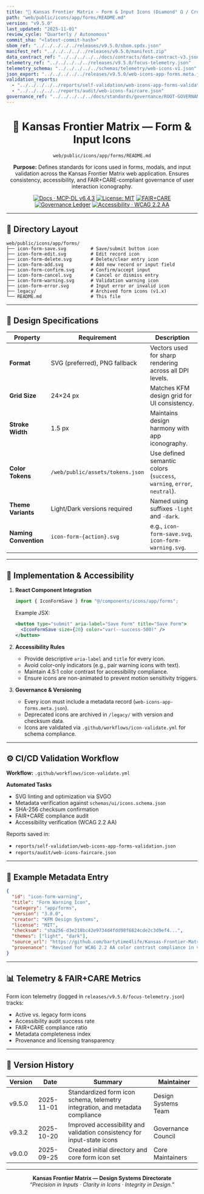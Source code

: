 ```yaml
---
title: "🧾 Kansas Frontier Matrix — Form & Input Icons (Diamond⁹ Ω / Crown∞Ω Ultimate Certified)"
path: "web/public/icons/app/forms/README.md"
version: "v9.5.0"
last_updated: "2025-11-01"
review_cycle: "Quarterly / Autonomous"
commit_sha: "<latest-commit-hash>"
sbom_ref: "../../../../../releases/v9.5.0/sbom.spdx.json"
manifest_ref: "../../../../../releases/v9.5.0/manifest.zip"
data_contract_ref: "../../../../../docs/contracts/data-contract-v3.json"
telemetry_ref: "../../../../../releases/v9.5.0/focus-telemetry.json"
telemetry_schema: "../../../../../schemas/telemetry/web-icons-v1.json"
json_export: "../../../../../releases/v9.5.0/web-icons-app-forms.meta.json"
validation_reports:
  - "../../../../../reports/self-validation/web-icons-app-forms-validation.json"
  - "../../../../../reports/audit/web-icons-faircare.json"
governance_ref: "../../../../../docs/standards/governance/ROOT-GOVERNANCE.md"
---
```


<div align="center">

# 🧾 Kansas Frontier Matrix — **Form & Input Icons**
`web/public/icons/app/forms/README.md`

**Purpose:** Defines standards for icons used in forms, modals, and input validation across the Kansas Frontier Matrix web application. Ensures consistency, accessibility, and FAIR+CARE-compliant governance of user interaction iconography.

[![Docs · MCP-DL v6.4.3](https://img.shields.io/badge/Docs-MCP--DL%20v6.4.3-blue)](../../../../../docs/standards/markdown_rules.md)
[![License: MIT](https://img.shields.io/badge/License-MIT-green)](../../../../../LICENSE)
[![FAIR+CARE](https://img.shields.io/badge/FAIR%2BCARE-Compliant-orange)](../../../../../docs/standards/governance/ROOT-GOVERNANCE.md)
[![Governance Ledger](https://img.shields.io/badge/Governance-Ledger-Active-purple)](../../../../../docs/standards/governance/LEDGER.md)
[![Accessibility · WCAG 2.2 AA](https://img.shields.io/badge/Accessibility-WCAG%202.2%20AA-blueviolet)](https://www.w3.org/WAI/WCAG22/)

</div>

---

## 📁 Directory Layout

```
web/public/icons/app/forms/
├── icon-form-save.svg         # Save/submit button icon
├── icon-form-edit.svg         # Edit record icon
├── icon-form-delete.svg       # Delete/clear entry icon
├── icon-form-add.svg          # Add new record or input field
├── icon-form-confirm.svg      # Confirm/accept input
├── icon-form-cancel.svg       # Cancel or dismiss entry
├── icon-form-warning.svg      # Validation warning icon
├── icon-form-error.svg        # Input error or invalid icon
├── legacy/                    # Archived form icons (v1.x)
└── README.md                  # This file
```

---

## 🎨 Design Specifications

| Property | Requirement | Description |
|-----------|--------------|-------------|
| **Format** | SVG (preferred), PNG fallback | Vectors used for sharp rendering across all DPI levels. |
| **Grid Size** | 24×24 px | Matches KFM design grid for UI consistency. |
| **Stroke Width** | 1.5 px | Maintains design harmony with app iconography. |
| **Color Tokens** | `/web/public/assets/tokens.json` | Use defined semantic colors (`success`, `warning`, `error`, `neutral`). |
| **Theme Variants** | Light/Dark versions required | Named using suffixes `-light` and `-dark`. |
| **Naming Convention** | `icon-form-{action}.svg` | e.g., `icon-form-save.svg`, `icon-form-warning.svg`. |

---

## 🧩 Implementation & Accessibility

1. **React Component Integration**
   ```js
   import { IconFormSave } from "@/components/icons/app/forms";
   ```
   Example JSX:
   ```jsx
   <button type="submit" aria-label="Save Form" title="Save Form">
     <IconFormSave size={20} color="var(--success-500)" />
   </button>
   ```

2. **Accessibility Rules**
   - Provide descriptive `aria-label` and `title` for every icon.  
   - Avoid color-only indicators (e.g., pair warning icons with text).  
   - Maintain 4.5:1 color contrast for accessibility compliance.  
   - Ensure icons are non-animated to prevent motion sensitivity triggers.

3. **Governance & Versioning**
   - Every icon must include a metadata record (`web-icons-app-forms.meta.json`).  
   - Deprecated icons are archived in `/legacy/` with version and checksum data.  
   - Icons are validated via `.github/workflows/icon-validate.yml` for schema compliance.

---

## ⚙️ CI/CD Validation Workflow

**Workflow:** `.github/workflows/icon-validate.yml`

**Automated Tasks**
- SVG linting and optimization via SVGO  
- Metadata verification against `schemas/ui/icons.schema.json`  
- SHA-256 checksum confirmation  
- FAIR+CARE compliance audit  
- Accessibility verification (WCAG 2.2 AA)  

Reports saved in:
- `reports/self-validation/web-icons-app-forms-validation.json`  
- `reports/audit/web-icons-faircare.json`

---

## 🧾 Example Metadata Entry

```json
{
  "id": "icon-form-warning",
  "title": "Form Warning Icon",
  "category": "app/forms",
  "version": "3.0.0",
  "creator": "KFM Design Systems",
  "license": "MIT",
  "checksum": "sha256-d3e218bc42e9734d4fdd98f6824cde2c3d9ef4...",
  "themes": ["light", "dark"],
  "source_url": "https://github.com/bartytime4life/Kansas-Frontier-Matrix",
  "provenance": "Revised for WCAG 2.2 AA color contrast compliance in v9.5.0."
}
```

---

## 📊 Telemetry & FAIR+CARE Metrics

Form icon telemetry (logged in `releases/v9.5.0/focus-telemetry.json`) tracks:
- Active vs. legacy form icons  
- Accessibility audit success rate  
- FAIR+CARE compliance ratio  
- Metadata completeness index  
- Provenance and licensing transparency  

---

## 🧾 Version History

| Version | Date | Summary | Maintainer |
|----------|------|----------|-------------|
| v9.5.0 | 2025-11-01 | Standardized form icon schema, telemetry integration, and metadata compliance | Design Systems Team |
| v9.3.2 | 2025-10-20 | Improved accessibility and validation consistency for input-state icons | Governance Council |
| v9.0.0 | 2025-09-25 | Created initial directory and core form icon set | Core Maintainers |

---

<div align="center">

**Kansas Frontier Matrix — Design Systems Directorate**  
*“Precision in Inputs · Clarity in Icons · Integrity in Design.”*

</div>

